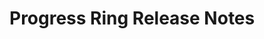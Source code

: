<!-- Release notes authoring guidelines: http://keepachangelog.com/ -->

# Progress Ring Release Notes

<!-- ## [Unreleased] -->

<!-- ## [VERSION] -->
